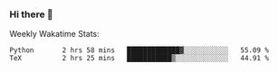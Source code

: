 ### Hi there 👋

<!--
**ericxiaseattle/ericxiaseattle** is a ✨ _special_ ✨ repository because its `README.md` (this file) appears on your GitHub profile.

Here are some ideas to get you started:

- 🔭 I’m currently working on ...
- 🌱 I’m currently learning ...
- 👯 I’m looking to collaborate on ...
- 🤔 I’m looking for help with ...
- 💬 Ask me about ...
- 📫 How to reach me: ...
- 😄 Pronouns: ...
- ⚡ Fun fact: ...
-->

Weekly Wakatime Stats:
<!--START_SECTION:waka-->
```text
Python       2 hrs 58 mins   █████████████▓░░░░░░░░░░░   55.09 % 
TeX          2 hrs 25 mins   ███████████▒░░░░░░░░░░░░░   44.91 % 
```
<!--END_SECTION:waka-->
